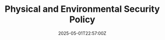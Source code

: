 ---
title: Physical and Environmental Security Policy
linkTitle: Physical and Environmental Security Policy
date: '2025-05-01T22:57:00Z'
weight: 1
description: The policy outlines measures to protect physical and environmental resources
  from unauthorized access and hazards, emphasizing responsibilities for employees
  and the security team, and compliance with ISO/IEC 27001 standards. Regular reviews
  and incident management procedures are also established to ensure effectiveness
  and resilience.
draft: false
ref: physical-and-environmental-security-policy
---
